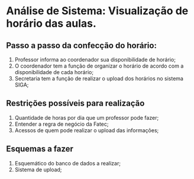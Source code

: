 # Análise de Sistema: Visualização de horário das aulas.

## Passo a passo da confecção do horário:

1. Professor informa ao coordenador sua disponibilidade de horário;
2. O coordenador tem a função de organizar o horário de acordo com a disponibilidade de cada horário;
3. Secretaria tem a função de realizar o upload dos horários no sistema SIGA;

## Restrições possíveis para realização

1. Quantidade de horas por dia que um professor pode fazer;
2. Entender a regra de negócio da Fatec;
3. Acessos de quem pode realizar o upload das informações;

## Esquemas a fazer

1. Esquemático do banco de dados a realizar;
2. Sistema de upload;

